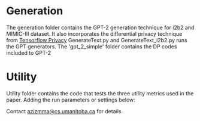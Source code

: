 # Generation 
The generation folder contains the GPT-2 generation technique for i2b2 and MIMIC-III dataset. It also incorporates the differential privacy technique from [Tensorflow Privacy](https://github.com/tensorflow/privacy)
GenerateText.py and GenerateText_i2b2.py runs the GPT generators. The 'gpt_2_simple' folder contains the DP codes included to GPT-2

# Utility
Utility folder contains the code that tests the three utility metrics used in the paper. Adding the run parameters or settings below:

Contact azizmma@cs.umanitoba.ca for details
